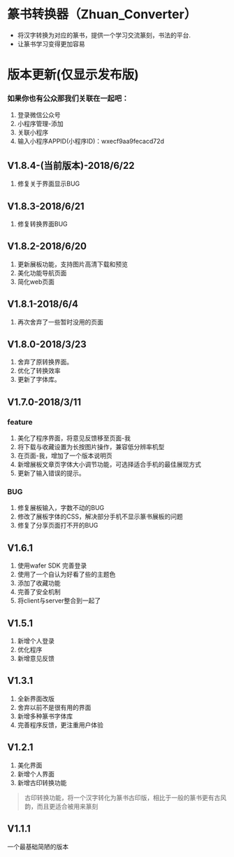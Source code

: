 # 篆书转换器（Zhuan_Converter）
- 将汉字转换为对应的篆书，提供一个学习交流篆刻，书法的平台.
- 让篆书学习变得更加容易
# 版本更新(仅显示发布版)
### 如果你也有公众那我们关联在一起吧：
1. 登录微信公众号
2. 小程序管理-添加
3. 关联小程序
4. 输入小程序APPID(小程序ID)：wxecf9aa9fecacd72d
## V1.8.4-(当前版本)-2018/6/22
1. 修复关于界面显示BUG
## V1.8.3-2018/6/21
1. 修复转换界面BUG
## V1.8.2-2018/6/20
1. 更新展板功能，支持图片高清下载和预览
2. 美化功能导航页面
3. 简化web页面
## V1.8.1-2018/6/4
1. 再次舍弃了一些暂时没用的页面
## V1.8.0-2018/3/23
1. 舍弃了原转换界面。
2. 优化了转换效率
3. 更新了字体库。
## V1.7.0-2018/3/11
### feature
1. 美化了程序界面，将意见反馈移至页面-我
2. 将下载与收藏设置为长按图片操作，兼容低分辨率机型
3. 在页面-我，增加了一个版本说明页
4. 新增展板文章页字体大小调节功能，可选择适合手机的最佳展现方式
5. 更新了输入错误的提示。
### BUG
1. 修复展板输入，字数不动的BUG
2. 修改了展板字体的CSS，解决部分手机不显示篆书展板的问题
3. 修复了分享页面打不开的BUG
## V1.6.1
1. 使用wafer SDK 完善登录
2. 使用了一个自认为好看了些的主题色
3. 添加了收藏功能
4. 完善了安全机制
5. 将client与server整合到一起了
## V1.5.1 
1. 新增个人登录
2. 优化程序
3. 新增意见反馈
## V1.3.1 ##
1. 全新界面改版
2. 舍弃以前不是很有用的界面
3. 新增多种篆书字体库
4. 完善程序反馈，更注重用户体验
## V1.2.1 ##
1. 美化界面
2. 新增个人界面
3. 新增古印转换功能
> 古印转换功能，将一个汉字转化为篆书古印版，相比于一般的篆书更有古风韵，而且更适合被用来篆刻
## V1.1.1
一个最基础简陋的版本